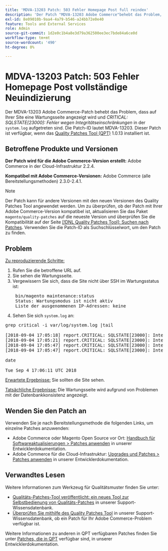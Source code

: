 ```yaml
---
title: 'MDVA-13203 Patch: 503 Fehler Homepage Post full reindex'
description: 'Der Patch "MDVA-13203 Adobe Commerce"behebt das Problem, dass auf Ihrer Site eine Wartungsseite angezeigt wird und *CRITICAL: SQLSTATE\[23000\]: Fehler wegen Integritätseinschränkungen* im "system.log"auftreten. Die Patch-ID lautet MDVA-13203. Dieser Patch ist verfügbar, wenn das [Quality Patches Tool (QPT)](/help/announcements/adobe-commerce-announcements/magento-quality-patches-released-new-tool-to-self-serve-quality-patches.md) 1.0.13 installiert ist.'''
exl-id: 8e09010b-9aa4-4a79-b546-a24bb72e0e40
feature: Tools and External Services
role: Admin
source-git-commit: 1d2e0c1b4a8e3d79a362500ee3ec7bde84a6ce0d
workflow-type: tm+mt
source-wordcount: '490'
ht-degree: 0%

---
```


# MDVA-13203 Patch: 503 Fehler Homepage Post vollständige Neuindizierung

Der MDVA-13203 Adobe Commerce-Patch behebt das Problem, dass auf Ihrer Site eine Wartungsseite angezeigt wird und *CRITICAL: SQLSTATE\[23000\]: Fehler wegen Integritätseinschränkungen* in der `system.log` aufgetreten sind. Die Patch-ID lautet MDVA-13203. Dieser Patch ist verfügbar, wenn das [Quality Patches Tool (QPT)](/help/announcements/adobe-commerce-announcements/magento-quality-patches-released-new-tool-to-self-serve-quality-patches.md) 1.0.13 installiert ist.

## Betroffene Produkte und Versionen

**Der Patch wird für die Adobe Commerce-Version erstellt:** Adobe Commerce in der Cloud-Infrastruktur 2.2.4.

**Kompatibel mit Adobe Commerce-Versionen:** Adobe Commerce (alle Bereitstellungsmethoden) 2.3.0-2.4.1.

>[!NOTE]
>
>Der Patch kann für andere Versionen mit den neuen Versionen des Quality Patches Tool angewendet werden. Um zu überprüfen, ob der Patch mit Ihrer Adobe Commerce-Version kompatibel ist, aktualisieren Sie das Paket `magento/quality-patches` auf die neueste Version und überprüfen Sie die Kompatibilität auf der Seite [[!DNL Quality Patches Tool]: Suchen nach Patches](https://devdocs.magento.com/quality-patches/tool.html#patch-grid). Verwenden Sie die Patch-ID als Suchschlüsselwort, um den Patch zu finden.

## Problem

<u>Zu reproduzierende Schritte:</u>

1. Rufen Sie die betroffene URL auf.
1. Sie sehen die Wartungsseite.
1. Vergewissern Sie sich, dass die Site nicht über SSH im Wartungsstatus ist:
   <pre> bin/magento maintenance:status
    Status: Wartungsmodus ist nicht aktiv
    Liste der ausgenommenen IP-Adressen: keine</pre>
1. Sehen Sie sich `system.log` an:

<pre>grep critical -i var/log/system.log |tail

[2018-09-04 17:05:18] report.CRITICAL: SQLSTATE[23000]: Integrity constraint verletzungen: 1062 Doppelter Eintrag '4613' für Schlüssel 'PRIMÄR', Abfrage lautete: INSERT INTO search_tmp_5b8eb4e 994da5_88027289` (`entity_id`,`score`) WERTE (?, ?),... (?, ?), (?, ?) [] []
[2018-09-04 17:05:21] report.CRITICAL: SQLSTATE[23000]: Integrity constraint verletzungen: 1062 Doppelter Eintrag '4613' für Schlüssel 'PRIMÄR', Abfrage lautete: INSERT INTO search_tmp_5b8ebb5 1579943_52333638` (`entity_id,`score`) WERTE (?, ?),...,(?, ?) [] []
[2018-09-04 17:05:47] report.CRITICAL: SQLSTATE[23000]: Integrity constraint verletzungen: 1062 Doppelter Eintrag '1350' für Schlüssel 'PRIMÄR', Abfrage lautete: INSERT INTO search_tmp_5b8ebb6b 7028f4_68065024` (`entity_id`,`score`) WERTE (?, ?, ?), (?, ?), (?, ?), (?, ?), (?, ?), (?, ?, ?), (?, ?), (?, ?), (?, ?), (?, ?), (?, ?), (?, ?), (?, ?) [] []
[2018-09-04 17:05:47] report.CRITICAL: SQLSTATE[23000]: Integrity constraint verletzungen: 1062 Doppelter Eintrag '1350' für Schlüssel 'PRIMÄR', Abfrage lautete: INSERT INTO search_tmp_5b8ebb6b 7885a9_23360993` (`entity_id`,`score`) WERTE (?, ?, ?), (?, ?), (?, ?), (?, ?), (?, ?), (?, ?, ?), (?, ?), (?, ?), (?, ?), (?, ?), (?, ?), (?, ?), (?, ?) [] []

date

Tue Sep 4 17:06:11 UTC 2018</pre>

<u>Erwartete Ergebnisse:</u> Sie sollten die Site sehen.

<u>Tatsächliche Ergebnisse:</u> Die Wartungsseite wird aufgrund von Problemen mit der Datenbankkonsistenz angezeigt.

## Wenden Sie den Patch an

Verwenden Sie je nach Bereitstellungsmethode die folgenden Links, um einzelne Patches anzuwenden:

* Adobe Commerce oder Magento Open Source vor Ort: [Handbuch für Softwareaktualisierungen > Patches anwenden](https://devdocs.magento.com/guides/v2.4/comp-mgr/patching/mqp.html) in unserer Entwicklerdokumentation.
* Adobe Commerce für die Cloud-Infrastruktur: [Upgrades und Patches > Patches anwenden](https://devdocs.magento.com/cloud/project/project-patch.html) in unserer Entwicklerdokumentation.

## Verwandtes Lesen

Weitere Informationen zum Werkzeug für Qualitätsmuster finden Sie unter:

* [Qualitäts-Patches-Tool veröffentlicht: ein neues Tool zur Selbstbedienung von Qualitäts-Patches](/help/announcements/adobe-commerce-announcements/magento-quality-patches-released-new-tool-to-self-serve-quality-patches.md) in unserer Support-Wissensdatenbank.
* [Überprüfen Sie mithilfe des Quality Patches Tool](/help/support-tools/patches-available-in-qpt-tool/check-patch-for-magento-issue-with-magento-quality-patches.md) in unserer Support-Wissensdatenbank, ob ein Patch für Ihr Adobe Commerce-Problem verfügbar ist.

Weitere Informationen zu anderen in QPT verfügbaren Patches finden Sie unter [Patches, die in QPT](https://devdocs.magento.com/quality-patches/tool.html#patch-grid) verfügbar sind, in unserer Entwicklerdokumentation.

